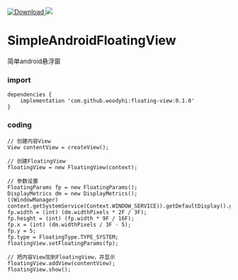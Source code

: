 [![Download](https://api.bintray.com/packages/june/maven/floating-view/images/download.svg) ](https://bintray.com/june/maven/floating-view/_latestVersion)
[![](https://www.jitpack.io/v/woodyhi/AndroidFloatingView.svg)](https://www.jitpack.io/#woodyhi/AndroidFloatingView)

# SimpleAndroidFloatingView
简单android悬浮窗

### import
```
dependencies {
    implementation 'com.github.woodyhi:floating-view:0.1.0'
}
```

### coding
```
// 创建内容View
View contentView = createView();

// 创建FloatingView
floatingView = new FloatingView(context);

// 参数设置
FloatingParams fp = new FloatingParams();
DisplayMetrics dm = new DisplayMetrics();
((WindowManager) context.getSystemService(Context.WINDOW_SERVICE)).getDefaultDisplay().getMetrics(dm);
fp.width = (int) (dm.widthPixels * 2F / 3F);
fp.height = (int) (fp.width * 9F / 16F);
fp.x = (int) (dm.widthPixels / 3F - 5);
fp.y = 5;
fp.type = FloatingType.TYPE_SYSTEM;
floatingView.setFloatingParams(fp);

// 把内容View加到FloatingView，并显示
floatingView.addView(contentView);
floatingView.show();
```

